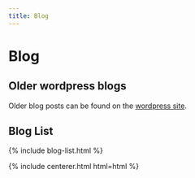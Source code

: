 ```yaml
---
title: Blog
---
```


# <i class="fas fa-feather-alt"></i>Blog


## Older wordpress blogs

Older blog posts can be found on the [wordpress site](http://robpatro.com/blog/).

## Blog List

{% include blog-list.html %}

{% include centerer.html html=html %}
